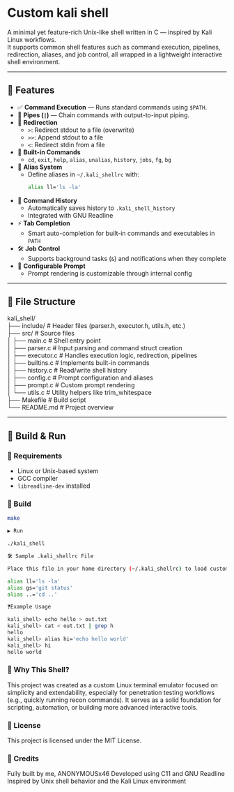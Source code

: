 # Custom kali shell

A minimal yet feature-rich Unix-like shell written in C — inspired by Kali Linux workflows.  
It supports common shell features such as command execution, pipelines, redirection, aliases, and job control, all wrapped in a lightweight interactive shell environment.

---

## 🌟 Features

- ✅ **Command Execution** — Runs standard commands using `$PATH`.
- 🔄 **Pipes (`|`)** — Chain commands with output-to-input piping.
- 📂 **Redirection**
  - `>`: Redirect stdout to a file (overwrite)
  - `>>`: Append stdout to a file
  - `<`: Redirect stdin from a file
- 🧠 **Built-in Commands**
  - `cd`, `exit`, `help`, `alias`, `unalias`, `history`, `jobs`, `fg`, `bg`
- 📜 **Alias System**
  - Define aliases in `~/.kali_shellrc` with:  
    ```bash
    alias ll='ls -la'
    ```
- 🧠 **Command History**
  - Automatically saves history to `.kali_shell_history`
  - Integrated with GNU Readline
- ⚡ **Tab Completion**
  - Smart auto-completion for built-in commands and executables in `PATH`
- 🛠️ **Job Control**
  - Supports background tasks (`&`) and notifications when they complete
- 🎨 **Configurable Prompt**
  - Prompt rendering is customizable through internal config

---

## 📁 File Structure

kali_shell/
<br>
├── include/ # Header files (parser.h, executor.h, utils.h, etc.)
<br>
├── src/ # Source files
<br>
│ ├── main.c # Shell entry point
<br>
│ ├── parser.c # Input parsing and command struct creation
<br>
│ ├── executor.c # Handles execution logic, redirection, pipelines
<br>
│ ├── builtins.c # Implements built-in commands
<br>
│ ├── history.c # Read/write shell history
<br>
│ ├── config.c # Prompt configuration and aliases
<br>
│ ├── prompt.c # Custom prompt rendering
<br>
│ └── utils.c # Utility helpers like trim_whitespace
<br>
├── Makefile # Build script
<br>
└── README.md # Project overview


---

## 🚀 Build & Run

### 🧱 Requirements

- Linux or Unix-based system
- GCC compiler
- `libreadline-dev` installed

### 🔧 Build

```bash
make

▶️ Run

./kali_shell

🛠 Sample .kali_shellrc File

Place this file in your home directory (~/.kali_shellrc) to load custom aliases on startup:

alias ll='ls -la'
alias gs='git status'
alias ..='cd ..'

❓Example Usage

kali_shell> echo hello > out.txt
kali_shell> cat < out.txt | grep h
hello
kali_shell> alias hi='echo hello world'
kali_shell> hi
hello world
```

### 🧠 Why This Shell?

This project was created as a custom Linux terminal emulator focused on simplicity and extendability, especially for penetration testing workflows (e.g., quickly running recon commands).
It serves as a solid foundation for scripting, automation, or building more advanced interactive tools.

### 📜 License

This project is licensed under the MIT License.

### 🙌 Credits

Fully built by me, ANONYMOUSx46
Developed using C11 and GNU Readline
Inspired by Unix shell behavior and the Kali Linux environment
